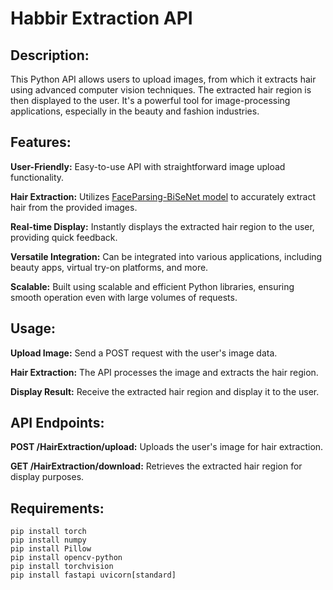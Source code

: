 # Habbir Extraction API
## Description:
This Python API allows users to upload images, from which it extracts hair using advanced computer vision techniques. The extracted hair region is then displayed to the user. It's a powerful tool for image-processing applications, especially in the beauty and fashion industries.

## Features:

**User-Friendly:** Easy-to-use API with straightforward image upload functionality.

**Hair Extraction:** Utilizes [FaceParsing-BiSeNet model](https://github.com/GithubRealFan/HairColorChange/commits?author=GithubRealFan) to accurately extract hair from the provided images.

**Real-time Display:** Instantly displays the extracted hair region to the user, providing quick feedback.

**Versatile Integration:** Can be integrated into various applications, including beauty apps, virtual try-on platforms, and more.

**Scalable:** Built using scalable and efficient Python libraries, ensuring smooth operation even with large volumes of requests.

## Usage:

**Upload Image:** Send a POST request with the user's image data.

**Hair Extraction:** The API processes the image and extracts the hair region.

**Display Result:** Receive the extracted hair region and display it to the user.

## API Endpoints:

**POST /HairExtraction/upload:** Uploads the user's image for hair extraction.

**GET /HairExtraction/download:** Retrieves the extracted hair region for display purposes.

## Requirements:
```
pip install torch
pip install numpy
pip install Pillow
pip install opencv-python
pip install torchvision
pip install fastapi uvicorn[standard]
```
